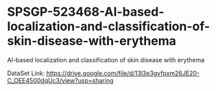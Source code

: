 # SPSGP-523468-AI-based-localization-and-classification-of-skin-disease-with-erythema
AI-based localization and classification of skin disease with erythema

DataSet Link: https://drive.google.com/file/d/13l3e3gvfpxm26JE20-C_OEE4500dqUc3/view?usp=sharing
